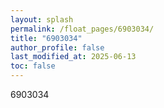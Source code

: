 ```yaml
---
layout: splash
permalink: /float_pages/6903034/
title: "6903034"
author_profile: false
last_modified_at: 2025-06-13
toc: false
---
```

 
6903034
